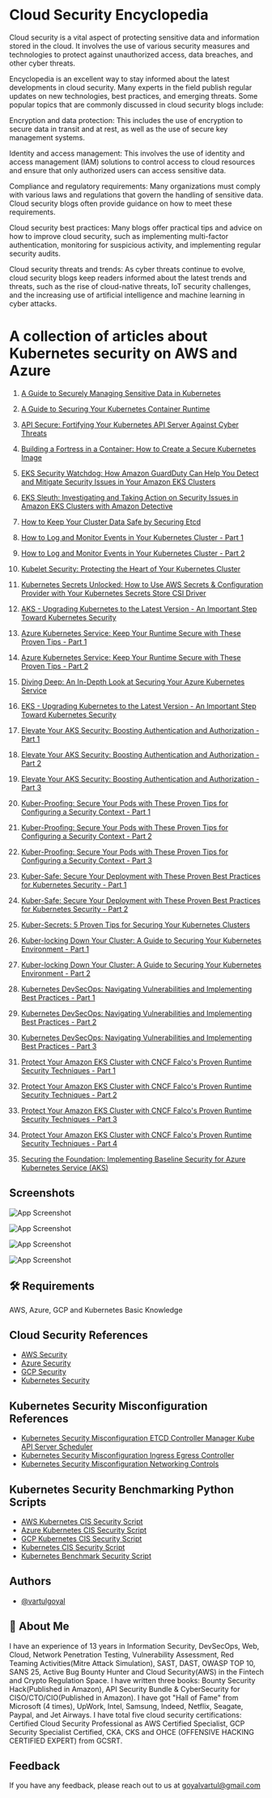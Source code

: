 # Cloud Security Encyclopedia

Cloud security is a vital aspect of protecting sensitive data and information stored in the cloud. It involves the use of various security measures and technologies to protect against unauthorized access, data breaches, and other cyber threats.

Encyclopedia is an excellent way to stay informed about the latest developments in cloud security. Many experts in the field publish regular updates on new technologies, best practices, and emerging threats. Some popular topics that are commonly discussed in cloud security blogs include:

Encryption and data protection: This includes the use of encryption to secure data in transit and at rest, as well as the use of secure key management systems.

Identity and access management: This involves the use of identity and access management (IAM) solutions to control access to cloud resources and ensure that only authorized users can access sensitive data.

Compliance and regulatory requirements: Many organizations must comply with various laws and regulations that govern the handling of sensitive data. Cloud security blogs often provide guidance on how to meet these requirements.

Cloud security best practices: Many blogs offer practical tips and advice on how to improve cloud security, such as implementing multi-factor authentication, monitoring for suspicious activity, and implementing regular security audits.

Cloud security threats and trends: As cyber threats continue to evolve, cloud security blogs keep readers informed about the latest trends and threats, such as the rise of cloud-native threats, IoT security challenges, and the increasing use of artificial intelligence and machine learning in cyber attacks.             


# A collection of articles about Kubernetes security on AWS and Azure


1. [A Guide to Securely Managing Sensitive Data in Kubernetes](https://github.com/rrsingh8282/Cloud-Security-Encyclopedia/blob/main/A%20Guide%20to%20Securely%20Managing%20Sensitive%20Data%20in%20Kubernetes.md)

2. [A Guide to Securing Your Kubernetes Container Runtime](https://github.com/rrsingh8282/Cloud-Security-Encyclopedia/blob/main/A%20Guide%20to%20Securing%20Your%20Kubernetes%20Container%20Runtime.md)

3. [API Secure: Fortifying Your Kubernetes API Server Against Cyber Threats](https://github.com/rrsingh8282/Cloud-Security-Encyclopedia/blob/main/API%20Secure:%20Fortifying%20Your%20Kubernetes%20API%20Server%20Against%20Cyber%20Threats.md)

4. [Building a Fortress in a Container: How to Create a Secure Kubernetes Image](https://github.com/rrsingh8282/Cloud-Security-Encyclopedia/blob/main/Building%20a%20Fortress%20in%20a%20Container:%20How%20to%20Create%20a%20Secure%20Kubernetes%20Image.md)

5. [EKS Security Watchdog: How Amazon GuardDuty Can Help You Detect and Mitigate Security Issues in Your Amazon EKS Clusters](https://github.com/rrsingh8282/Cloud-Security-Encyclopedia/blob/main/EKS%20Security%20Watchdog:%20How%20Amazon%20GuardDuty%20Can%20Help%20You%20Detect%20and%20Mitigate%20Security%20Issues%20in%20Your%20Amazon%20EKS%20Clusters.md)

6. [EKS Sleuth: Investigating and Taking Action on Security Issues in Amazon EKS Clusters with Amazon Detective
](https://github.com/rrsingh8282/Cloud-Security-Encyclopedia/blob/main/EKS%20Sleuth:%20Investigating%20and%20Taking%20Action%20on%20Security%20Issues%20in%20Amazon%20EKS%20Clusters%20with%20Amazon%20Detective.md)

7. [How to Keep Your Cluster Data Safe by Securing Etcd](https://github.com/rrsingh8282/Cloud-Security-Encyclopedia/blob/main/How%20to%20Keep%20Your%20Cluster%20Data%20Safe%20by%20Securing%20Etcd.md)

8. [How to Log and Monitor Events in Your Kubernetes Cluster - Part 1](https://github.com/rrsingh8282/Cloud-Security-Encyclopedia/blob/main/How%20to%20Log%20and%20Monitor%20Events%20in%20Your%20Kubernetes%20Cluster%20-%20Part%201.md)

9. [How to Log and Monitor Events in Your Kubernetes Cluster - Part 2](https://github.com/rrsingh8282/Cloud-Security-Encyclopedia/blob/main/How%20to%20Log%20and%20Monitor%20Events%20in%20Your%20Kubernetes%20Cluster%20-%20Part%202.md)

10. [Kubelet Security: Protecting the Heart of Your Kubernetes Cluster](https://github.com/rrsingh8282/Cloud-Security-Encyclopedia/blob/main/Kubelet%20Security:%20Protecting%20the%20Heart%20of%20Your%20Kubernetes%20Cluster%20.md)

11. [Kubernetes Secrets Unlocked: How to Use AWS Secrets & Configuration Provider with Your Kubernetes Secrets Store CSI Driver](https://github.com/rrsingh8282/Cloud-Security-Encyclopedia/blob/main/Kubernetes%20Secrets%20Unlocked:%20How%20to%20Use%20AWS%20Secrets%20%26%20Configuration%20Provider%20with%20Your%20Kubernetes%20Secrets%20Store%20CSI%20Driver.md)

12. [AKS - Upgrading Kubernetes to the Latest Version - An Important Step Toward Kubernetes Security](https://github.com/rrsingh8282/Cloud-Security-Encyclopedia/blob/main/AKS%20-%20Upgrading%20Kubernetes%20to%20the%20Latest%20Version%20-%20An%20Important%20Step%20Toward%20Kubernetes%20Security.md)

13. [Azure Kubernetes Service: Keep Your Runtime Secure with These Proven Tips - Part 1](https://github.com/rrsingh8282/Cloud-Security-Encyclopedia/blob/main/Azure%20Kubernetes%20Service:%20Keep%20Your%20Runtime%20Secure%20with%20These%20Proven%20Tips%20-%20Part%201.md)

14. [Azure Kubernetes Service: Keep Your Runtime Secure with These Proven Tips - Part 2](https://github.com/rrsingh8282/Cloud-Security-Encyclopedia/blob/main/Azure%20Kubernetes%20Service:%20Keep%20Your%20Runtime%20Secure%20with%20These%20Proven%20Tips%20-%20Part%202.md)

15. [Diving Deep: An In-Depth Look at Securing Your Azure Kubernetes Service](https://github.com/rrsingh8282/Cloud-Security-Encyclopedia/blob/main/Diving%20Deep:%20An%20In-Depth%20Look%20at%20Securing%20Your%20Azure%20Kubernetes%20Service.md)

16. [EKS - Upgrading Kubernetes to the Latest Version - An Important Step Toward Kubernetes Security](https://github.com/rrsingh8282/Cloud-Security-Encyclopedia/blob/main/EKS%20-%20Upgrading%20Kubernetes%20to%20the%20Latest%20Version%20-%20An%20Important%20Step%20Toward%20Kubernetes%20Security.md)

17. [Elevate Your AKS Security: Boosting Authentication and Authorization - Part 1](https://github.com/rrsingh8282/Cloud-Security-Encyclopedia/blob/main/Elevate%20Your%20AKS%20Security:%20Boosting%20Authentication%20and%20Authorization%20-%20Part%201.md)

18. [Elevate Your AKS Security: Boosting Authentication and Authorization - Part 2](https://github.com/rrsingh8282/Cloud-Security-Encyclopedia/blob/main/Elevate%20Your%20AKS%20Security:%20Boosting%20Authentication%20and%20Authorization%20-%20Part%202.md)

19. [Elevate Your AKS Security: Boosting Authentication and Authorization - Part 3](https://github.com/rrsingh8282/Cloud-Security-Encyclopedia/blob/main/Elevate%20Your%20AKS%20Security:%20Boosting%20Authentication%20and%20Authorization%20-%20Part%203.md)

20. [Kuber-Proofing: Secure Your Pods with These Proven Tips for Configuring a Security Context - Part 1](https://github.com/rrsingh8282/Cloud-Security-Encyclopedia/blob/main/Kuber-Proofing:%20Secure%20Your%20Pods%20with%20These%20Proven%20Tips%20for%20Configuring%20a%20Security%20Context%20-%20Part%201.md)

21. [Kuber-Proofing: Secure Your Pods with These Proven Tips for Configuring a Security Context - Part 2](https://github.com/rrsingh8282/Cloud-Security-Encyclopedia/blob/main/Kuber-Proofing:%20Secure%20Your%20Pods%20with%20These%20Proven%20Tips%20for%20Configuring%20a%20Security%20Context%20-%20Part%202.md)

22. [Kuber-Proofing: Secure Your Pods with These Proven Tips for Configuring a Security Context - Part 3](https://github.com/rrsingh8282/Cloud-Security-Encyclopedia/blob/main/Kuber-Proofing:%20Secure%20Your%20Pods%20with%20These%20Proven%20Tips%20for%20Configuring%20a%20Security%20Context%20-%20Part%203.md)

23. [Kuber-Safe: Secure Your Deployment with These Proven Best Practices for Kubernetes Security - Part 1](https://github.com/rrsingh8282/Cloud-Security-Encyclopedia/blob/main/Kuber-Safe:%20Secure%20Your%20Deployment%20with%20These%20Proven%20Best%20Practices%20for%20Kubernetes%20Security%20-%20Part%201.md)

24. [Kuber-Safe: Secure Your Deployment with These Proven Best Practices for Kubernetes Security - Part 2](https://github.com/rrsingh8282/Cloud-Security-Encyclopedia/blob/main/Kuber-Safe:%20Secure%20Your%20Deployment%20with%20These%20Proven%20Best%20Practices%20for%20Kubernetes%20Security%20-%20Part%202.md)

25. [Kuber-Secrets: 5 Proven Tips for Securing Your Kubernetes Clusters](https://github.com/rrsingh8282/Cloud-Security-Encyclopedia/blob/main/Kuber-Secrets:%205%20Proven%20Tips%20for%20Securing%20Your%20Kubernetes%20Clusters.md)

26. [Kuber-locking Down Your Cluster: A Guide to Securing Your Kubernetes Environment - Part 1](https://github.com/rrsingh8282/Cloud-Security-Encyclopedia/blob/main/Kuber-locking%20Down%20Your%20Cluster:%20A%20Guide%20to%20Securing%20Your%20Kubernetes%20Environment%20-%20Part%201.md)

27. [Kuber-locking Down Your Cluster: A Guide to Securing Your Kubernetes Environment - Part 2](https://github.com/rrsingh8282/Cloud-Security-Encyclopedia/blob/main/Kuber-locking%20Down%20Your%20Cluster:%20A%20Guide%20to%20Securing%20Your%20Kubernetes%20Environment%20-%20Part%202.md)

28. [Kubernetes DevSecOps: Navigating Vulnerabilities and Implementing Best Practices - Part 1](https://github.com/rrsingh8282/Cloud-Security-Encyclopedia/blob/main/Kubernetes%20DevSecOps:%20Navigating%20Vulnerabilities%20and%20Implementing%20Best%20Practices%20-%20Part%201.md)

29. [Kubernetes DevSecOps: Navigating Vulnerabilities and Implementing Best Practices - Part 2](https://github.com/rrsingh8282/Cloud-Security-Encyclopedia/blob/main/Kubernetes%20DevSecOps:%20Navigating%20Vulnerabilities%20and%20Implementing%20Best%20Practices%20-%20Part%202.md)

30. [Kubernetes DevSecOps: Navigating Vulnerabilities and Implementing Best Practices - Part 3](https://github.com/rrsingh8282/Cloud-Security-Encyclopedia/blob/main/Kubernetes%20DevSecOps:%20Navigating%20Vulnerabilities%20and%20Implementing%20Best%20Practices%20-%20Part%203.md)

31. [Protect Your Amazon EKS Cluster with CNCF Falco's Proven Runtime Security Techniques - Part 1](https://github.com/rrsingh8282/Cloud-Security-Encyclopedia/blob/main/Protect%20Your%20Amazon%20EKS%20Cluster%20with%20CNCF%20Falco's%20Proven%20Runtime%20Security%20Techniques%20-%20Part%201.md)

32. [Protect Your Amazon EKS Cluster with CNCF Falco's Proven Runtime Security Techniques - Part 2](https://github.com/rrsingh8282/Cloud-Security-Encyclopedia/blob/main/Protect%20Your%20Amazon%20EKS%20Cluster%20with%20CNCF%20Falco's%20Proven%20Runtime%20Security%20Techniques%20-%20Part%202.md)

33. [Protect Your Amazon EKS Cluster with CNCF Falco's Proven Runtime Security Techniques - Part 3](https://github.com/rrsingh8282/Cloud-Security-Encyclopedia/blob/main/Protect%20Your%20Amazon%20EKS%20Cluster%20with%20CNCF%20Falco's%20Proven%20Runtime%20Security%20Techniques%20-%20Part%203.md)

34. [Protect Your Amazon EKS Cluster with CNCF Falco's Proven Runtime Security Techniques - Part 4](https://github.com/rrsingh8282/Cloud-Security-Encyclopedia/blob/main/Protect%20Your%20Amazon%20EKS%20Cluster%20with%20CNCF%20Falco's%20Proven%20Runtime%20Security%20Techniques%20-%20Part%204.md)

35. [Securing the Foundation: Implementing Baseline Security for Azure Kubernetes Service (AKS)](https://github.com/rrsingh8282/Cloud-Security-Encyclopedia/blob/main/Securing%20the%20Foundation:%20Implementing%20Baseline%20Security%20for%20Azure%20Kubernetes%20Service%20(AKS).md)

## Screenshots

![App Screenshot](https://d2908q01vomqb2.cloudfront.net/da4b9237bacccdf19c0760cab7aec4a8359010b0/2019/03/11/aws-security-services-purpose.png)

![App Screenshot](https://user-images.githubusercontent.com/56096409/118192016-5ab5ec80-b3fa-11eb-89e0-39e7803756bc.jpg)

![App Screenshot](https://learn.microsoft.com/en-us/azure/governance/blueprints/media/azure-security-benchmark-foundation/architecture.png)

![App Screenshot](https://cheatsheetseries.owasp.org/assets/Kubernetes_Architecture.png)


## 🛠 Requirements 
AWS, Azure, GCP and Kubernetes Basic Knowledge


## Cloud Security References

 - [AWS Security](https://aws.amazon.com/security/)
 - [Azure Security](https://azure.microsoft.com/en-in/explore/security/)
 - [GCP Security](https://cloud.google.com/security)
  - [Kubernetes Security](https://kubernetes.io/docs/concepts/security/)
  
  
  ## Kubernetes Security Misconfiguration References 

 - [Kubernetes Security Misconfiguration ETCD Controller Manager Kube API Server Scheduler](https://github.com/goyalvartul/code/blob/main/Kubernetes-Security-Misconfiguration-Etcd-Controller-Manager-Kube-API-Server-Scheduler.docx)
 - [Kubernetes Security Misconfiguration Ingress Egress Controller](https://github.com/goyalvartul/code/blob/main/Kubernetes-Security-Misconfiguration-Ingress-Egress%20-%20Copy.docx)
 - [Kubernetes Security Misconfiguration Networking Controls](https://github.com/goyalvartul/code/blob/main/Kubernetes-Security-Misconfiguration-Networking-Controls.docx)
  
  

## Kubernetes Security Benchmarking Python Scripts

 - [AWS Kubernetes CIS Security Script](https://github.com/goyalvartul/code/blob/main/AWS-CIS-Kubernetes-Python-Script.py)
 - [Azure Kubernetes CIS Security Script](https://github.com/goyalvartul/code/blob/main/Azure-CIS-Kubernetes-Python-Script.py)
 - [GCP Kubernetes CIS Security Script](https://github.com/goyalvartul/code/blob/main/GCP-CIS_Kubernetes-Python-Script.py)
  - [Kubernetes CIS Security Script](https://github.com/goyalvartul/code/blob/main/CIS_Kubernetes-Python-Script.py)
  - [Kubernetes Benchmark Security Script](https://github.com/goyalvartul/code/blob/main/Kube-Bench-KubeSec-Scan-Kube-Hunter-Scan.py)


## Authors

- [@vartulgoyal](https://www.linkedin.com/in/vartul-goyal/)

## 🚀 About Me
I have an experience of 13 years in Information Security, DevSecOps, Web, Cloud, Network Penetration Testing, Vulnerability Assessment, Red Teaming Activities(Mitre Attack Simulation), SAST, DAST,  OWASP TOP 10, SANS 25, Active Bug Bounty Hunter and Cloud Security(AWS) in the Fintech and Crypto Regulation Space. I have written three books: Bounty Security Hack(Published in Amazon), API Security Bundle & CyberSecurity for CISO/CTO/CIO(Published in Amazon). I have got "Hall of Fame" from Microsoft (4 times), UpWork, Intel, Samsung, Indeed, Netflix, Seagate, Paypal, and Jet Airways. I have total five cloud security certifications: Certified Cloud Security Professional as AWS Certified Specialist, GCP Security Specialist Certified, CKA, CKS and OHCE (OFFENSIVE HACKING CERTIFIED EXPERT) from GCSRT.


## Feedback

If you have any feedback, please reach out to us at goyalvartul@gmail.com
